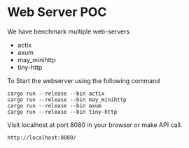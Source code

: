 # Web Server POC

We have benchmark multiple web-servers
- actix
- axum
- may_minihttp
- tiny-http

To Start the webserver using the following command

```
cargo run --release --bin actix
cargo run --release --bin may_minihttp
cargo run --release --bin axum
cargo run --release --bin tiny-http
```

Visit localhost at port 8080 in your browser or make API call.

```
http://localhost:8080/
```
